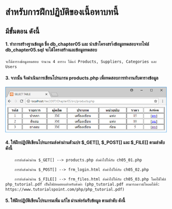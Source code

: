 # สำหรับการฝึกปฏิบัติของเนื้อหาบทนี้
## มีขั้นตอน ดังนี้
#### 1. ทำการสร้างฐานข้อมูล ชื่อ db_chapter05 และ นำเข้าโครงสรา้งข้อมูลทดสอบจากไฟล์ db_chapter05.sql จะได้โครงสร้างและข้อมูลทดสอบ 
```
จะได้ตารางข้อมูลทดสอบ จำนวน 4 ตาราง ได้แก่ Products, Suppliers, Categories และ Users
```
#### 3. จากนั้น จึงดำเนินการเขียนโปรแกรม products.php เพื่อทดสอบการทำงานกับตารางข้อมูล 

<img src=../output/products.png>

#### 4. ให้ฝึกปฏิบัติเขียนโปรแกรมส่งค่าผ่านตัวแปร $_GET[], $_POST[]  และ $_FILE[] ตามลำดับ ดังนี้
```
    การส่งส่งค่าผ่าน $_GET[] --> products.php ส่งค่าไปให้กับ ch05_01.php
```
```
    การส่งส่งค่าผ่าน $_POST[] --> frm_login.html ส่งค่าไปให้กับ ch05_02.php
```
```
    การส่งส่งค่าผ่าน $_FILE[] --> frm_files.html ส่งค่าไปให้กับ ch05_03.php โดยใช้ไฟล์ php_tutorial.pdf เป็นไฟล์ทดสอบสำหรับส่งค่า (php_tutorial.pdf สามารถดาวน์โหลดได้ที่: https://www.tutorialspoint.com/php/php_tutorial.pdf)
```
#### 5. ให้ฝึกปฏิบัติเขียนโปรแกรมเพิ่ม แก้ไข ผ่านฟอร์มรับข้อมูล ตามลำดับ ดังนี้
